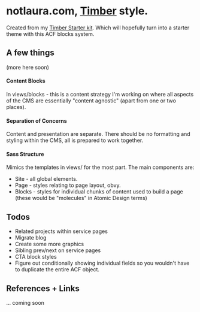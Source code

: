 
# notlaura.com, [Timber](https://github.com/jarednova/timber) style.

Created from my [Timber Starter kit](https://github.com/laras126/timber-starter-kit). Which will hopefully turn into a starter theme with this ACF blocks system.

## A few things

(more here soon)

#### Content Blocks

In views/blocks - this is a content strategy I'm working on where all aspects of the CMS are essentially "content agnostic" (apart from one or two places).

#### Separation of Concerns

Content and presentation are separate. There should be no formatting and styling within the CMS, all is prepared to work together.

#### Sass Structure

Mimics the templates in views/ for the most part. The main components are:

* Site - all global elements.
* Page - styles relating to page layout, obvy.
* Blocks - styles for individual chunks of content used to build a page (these would be "molecules" in Atomic Design terms)

## Todos

* Related projects within service pages
* Migrate blog
* Create some more graphics
* Sibling prev/next on service pages
* CTA block styles
* Figure out conditionally showing individual fields so you wouldn't have to duplicate the entire ACF object.


## References + Links

... coming soon